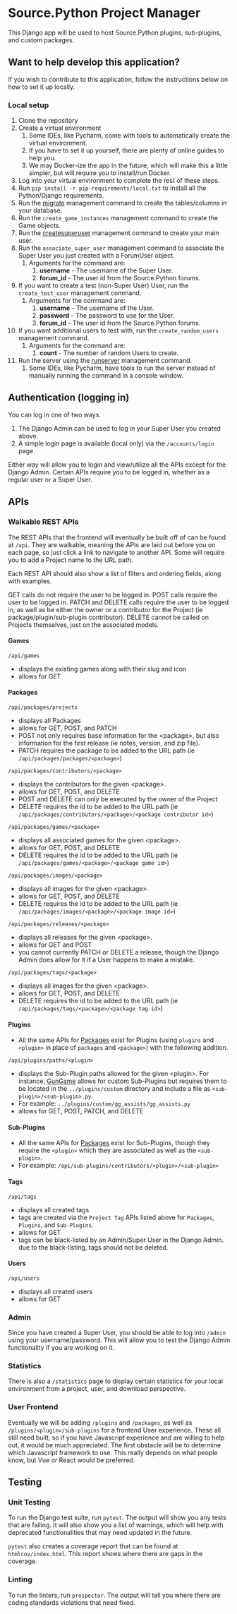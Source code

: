 # Source.Python Project Manager

This Django app will be used to host Source.Python plugins, sub-plugins, and custom packages.

## Want to help develop this application?

If you wish to contribute to this application, follow the instructions below on how to set it up locally.

### Local setup
1. Clone the repository
2. Create a virtual environment
   1. Some IDEs, like Pycharm, come with tools to automatically create the virtual environment.
   2. If you have to set it up yourself, there are plenty of online guides to help you.
   3. We may Docker-ize the app in the future, which will make this a little simpler, but will require you to install/run Docker.
3. Log into your virtual environment to complete the rest of these steps.
4. Run `pip install -r pip-requirements/local.txt` to install all the Python/Django requirements.
5. Run the [migrate](https://docs.djangoproject.com/en/dev/ref/django-admin/#migrate) management command to create the tables/columns in your database.
6. Run the `create_game_instances` management command to create the Game objects.
7. Run the [createsuperuser](https://docs.djangoproject.com/en/dev/ref/django-admin/#createsuperuser) management command to create your main user.
8. Run the `associate_super_user` management command to associate the Super User you just created with a ForumUser object.
   1. Arguments for the command are:
      1. **username** - The username of the Super User.
      2. **forum_id** - The user id from the Source.Python forums.
9. If you want to create a test (non-Super User) User, run the `create_test_user` management command.
   1. Arguments for the command are:
      1. **username** - The username of the User.
      2. **password** - The password to use for the User.
      3. **forum_id** - The user id from the Source.Python forums.
10. If you want additional users to test with, run the `create_random_users` management command.
    1. Arguments for the command are:
       1. **count** - The number of random Users to create.
11. Run the server using the [runserver](https://docs.djangoproject.com/en/dev/ref/django-admin/#runserver) management command.
    1. Some IDEs, like Pycharm, have tools to run the server instead of manually running the command in a console window.

## Authentication (logging in)
You can log in one of two ways.

1. The Django Admin can be used to log in your Super User you created above.
2. A simple login page is available (local only) via the `/accounts/login` page.

Either way will allow you to login and view/utilize all the APIs except for the Django Admin. Certain APIs require you to be logged in, whether as a regular user or a Super User.

## APIs
### Walkable REST APIs
The REST APIs that the frontend will eventually be built off of can be found at `/api`. They are walkable, meaning the APIs are laid out before you on each page, so just click a link to navigate to another API. Some will require you to add a Project name to the URL path.

Each REST API should also show a list of filters and ordering fields, along with examples.

GET calls do not require the user to be logged in.
POST calls require the user to be logged in.
PATCH and DELETE calls require the user to be logged in, as well as be either the owner or a contributor for the Project (ie package/plugin/sub-plugin contributor).
DELETE cannot be called on Projects themselves, just on the associated models.

#### Games
`/api/games`
* displays the existing games along with their slug and icon
* allows for GET

#### Packages
`/api/packages/projects`
* displays all Packages
* allows for GET, POST, and PATCH
* POST not only requires base information for the &lt;package&gt;, but also information for the first release (ie notes, version, and zip file).
* PATCH requires the package to be added to the URL path (ie `/api/packages/packages/<package>`)

`/api/packages/contributors/<package>`
* displays the contributors for the given &lt;package&gt;.
* allows for GET, POST, and DELETE
* POST and DELETE can only be executed by the owner of the Project
* DELETE requires the id to be added to the URL path (ie `/api/packages/contributors/<package>/<package contributor id>`)

`/api/packages/games/<package>`
* displays all associated games for the given &lt;package&gt;.
* allows for GET, POST, and DELETE
* DELETE requires the id to be added to the URL path (ie `/api/packages/games/<package>/<package game id>`)

`/api/packages/images/<package>`
* displays all images for the given &lt;package&gt;.
* allows for GET, POST, and DELETE
* DELETE requires the id to be added to the URL path (ie `/api/packages/images/<package>/<package image id>`)

`/api/packages/releases/<package>`
* displays all releases for the given &lt;package&gt;.
* allows for GET and POST
* you cannot currently PATCH or DELETE a release, though the Django Admin does allow for it if a User happens to make a mistake.

`/api/packages/tags/<package>`
* displays all images for the given &lt;package&gt;.
* allows for GET, POST, and DELETE
* DELETE requires the id to be added to the URL path (ie `/api/packages/tags/<package>/<package tag id>`)

#### Plugins
* All the same APIs for [Packages](#packages) exist for Plugins (using `plugins` and `<plugin>` in place of `packages` and `<package>`) with the following addition.

`/api/plugins/paths/<plugin>`
* displays the Sub-Plugin paths allowed for the given &lt;plugin&gt;. For instance, [GunGame](https://github.com/GunGame-Dev-Team/GunGame-SP) allows for custom Sub-Plugins but requires them to be located in the `../plugins/custom` directory and include a file as `<sub-plugin>/<sub-plugin>.py`.
* For example: `../plugins/custom/gg_assists/gg_assists.py`
* allows for GET, POST, PATCH, and DELETE

#### Sub-Plugins
* All the same APIs for [Packages](#packages) exist for Sub-Plugins, though they require the `<plugin>` which they are associated as well as the `<sub-plugin>`.
* For example: `/api/sub-plugins/contributors/<plugin>/<sub-plugin>`

#### Tags
`/api/tags`
* displays all created tags
* tags are created via the `Project Tag` APIs listed above for `Packages`, `Plugins`, and `Sub-Plugins`.
* allows for GET
* tags can be black-listed by an Admin/Super User in the Django Admin. due to the black-listing, tags should not be deleted.

#### Users
  `/api/users`
* displays all created users
* allows for GET

### Admin
Since you have created a Super User, you should be able to log into `/admin` using your username/password. This will allow you to test the Django Admin functionality if you are working on it.

### Statistics
There is also a `/statistics` page to display certain statistics for your local environment from a project, user, and download perspective.

### User Frontend
Eventually we will be adding `/plugins` and `/packages`, as well as `/plugins/<plugin>/sub-plugins` for a frontend User experience. These all still need built, so if you have Javascript experience and are willing to help out, it would be much appreciated. The first obstacle will be to determine which Javascript framework to use. This really depends on what people know, but Vue or React would be preferred.

## Testing

### Unit Testing
To run the Django test suite, run `pytest`. The output will show you any tests that are failing. It will also show you a list of warnings, which will help with deprecated functionalities that may need updated in the future.

`pytest` also creates a coverage report that can be found at `htmlcov/index.html`. This report shows where there are gaps in the coverage.

### Linting
To run the linters, run `prospector`. The output will tell you where there are coding standards violations that need fixed.
